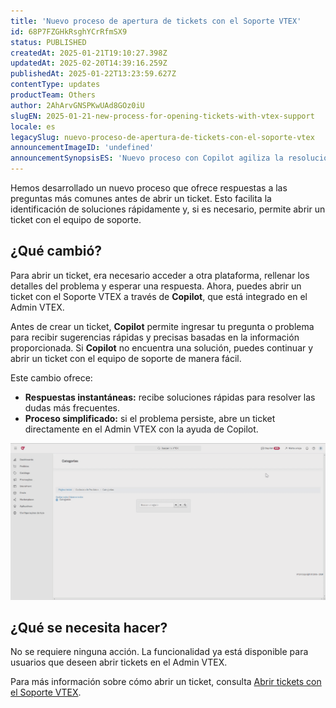 ```yaml
---
title: 'Nuevo proceso de apertura de tickets con el Soporte VTEX'
id: 68P7FZGHkRsghYCrRfmSX9
status: PUBLISHED
createdAt: 2025-01-21T19:10:27.398Z
updatedAt: 2025-02-20T14:39:16.259Z
publishedAt: 2025-01-22T13:23:59.627Z
contentType: updates
productTeam: Others
author: 2AhArvGNSPKwUAd8GOz0iU
slugEN: 2025-01-21-new-process-for-opening-tickets-with-vtex-support
locale: es
legacySlug: nuevo-proceso-de-apertura-de-tickets-con-el-soporte-vtex
announcementImageID: 'undefined'
announcementSynopsisES: 'Nuevo proceso con Copilot agiliza la resolución de dudas y la apertura de tickets con Soporte VTEX.'
---
```


Hemos desarrollado un nuevo proceso que ofrece respuestas a las preguntas más comunes antes de abrir un ticket. Esto facilita la identificación de soluciones rápidamente y, si es necesario, permite abrir un ticket con el equipo de soporte.

## ¿Qué cambió?
Para abrir un ticket, era necesario acceder a otra plataforma, rellenar los detalles del problema y esperar una respuesta. Ahora, puedes abrir un ticket con el Soporte VTEX a través de **Copilot**, que está integrado en el Admin VTEX.

Antes de crear un ticket, **Copilot** permite ingresar tu pregunta o problema para recibir sugerencias rápidas y precisas basadas en la información proporcionada. Si **Copilot** no encuentra una solución, puedes continuar y abrir un ticket con el equipo de soporte de manera fácil.

Este cambio ofrece:

- **Respuestas instantáneas:** recibe soluciones rápidas para resolver las dudas más frecuentes.
- **Proceso simplificado:** si el problema persiste, abre un ticket directamente en el Admin VTEX con la ayuda de Copilot.

![Copilot-ES](https://raw.githubusercontent.com/vtexdocs/help-center-content/refs/heads/main/docs/es/announcements/2025/enero/2025-01-21-nuevo-proceso-de-apertura-de-tickets-con-el-soporte-vtex_1.gif)

## ¿Qué se necesita hacer?
No se requiere ninguna acción. La funcionalidad ya está disponible para usuarios que deseen abrir tickets en el Admin VTEX.

Para más información sobre cómo abrir un ticket, consulta [Abrir tickets con el Soporte VTEX](/es/tutorial/abrir-chamados-para-o-suporte-vtex--16yOEqpO32UQYygSmMSSAM).
